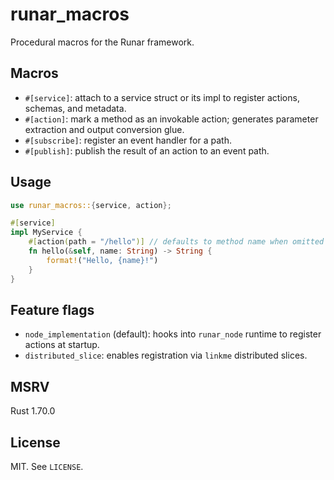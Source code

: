 runar_macros
============

Procedural macros for the Runar framework.

Macros
------

- `#[service]`: attach to a service struct or its impl to register actions,
  schemas, and metadata.
- `#[action]`: mark a method as an invokable action; generates parameter
  extraction and output conversion glue.
- `#[subscribe]`: register an event handler for a path.
- `#[publish]`: publish the result of an action to an event path.

Usage
-----

```rust
use runar_macros::{service, action};

#[service]
impl MyService {
    #[action(path = "/hello")] // defaults to method name when omitted
    fn hello(&self, name: String) -> String {
        format!("Hello, {name}!")
    }
}
```

Feature flags
-------------

- `node_implementation` (default): hooks into `runar_node` runtime to register
  actions at startup.
- `distributed_slice`: enables registration via `linkme` distributed slices.

MSRV
----

Rust 1.70.0

License
-------

MIT. See `LICENSE`.


